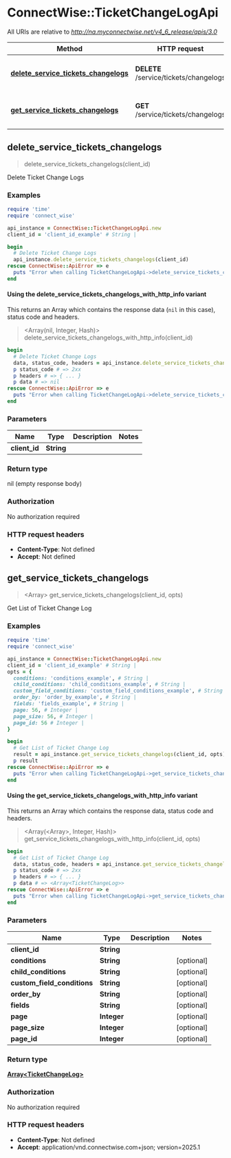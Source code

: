 # ConnectWise::TicketChangeLogApi

All URIs are relative to *http://na.myconnectwise.net/v4_6_release/apis/3.0*

| Method | HTTP request | Description |
| ------ | ------------ | ----------- |
| [**delete_service_tickets_changelogs**](TicketChangeLogApi.md#delete_service_tickets_changelogs) | **DELETE** /service/tickets/changelogs | Delete Ticket Change Logs |
| [**get_service_tickets_changelogs**](TicketChangeLogApi.md#get_service_tickets_changelogs) | **GET** /service/tickets/changelogs | Get List of Ticket Change Log |


## delete_service_tickets_changelogs

> delete_service_tickets_changelogs(client_id)

Delete Ticket Change Logs

### Examples

```ruby
require 'time'
require 'connect_wise'

api_instance = ConnectWise::TicketChangeLogApi.new
client_id = 'client_id_example' # String | 

begin
  # Delete Ticket Change Logs
  api_instance.delete_service_tickets_changelogs(client_id)
rescue ConnectWise::ApiError => e
  puts "Error when calling TicketChangeLogApi->delete_service_tickets_changelogs: #{e}"
end
```

#### Using the delete_service_tickets_changelogs_with_http_info variant

This returns an Array which contains the response data (`nil` in this case), status code and headers.

> <Array(nil, Integer, Hash)> delete_service_tickets_changelogs_with_http_info(client_id)

```ruby
begin
  # Delete Ticket Change Logs
  data, status_code, headers = api_instance.delete_service_tickets_changelogs_with_http_info(client_id)
  p status_code # => 2xx
  p headers # => { ... }
  p data # => nil
rescue ConnectWise::ApiError => e
  puts "Error when calling TicketChangeLogApi->delete_service_tickets_changelogs_with_http_info: #{e}"
end
```

### Parameters

| Name | Type | Description | Notes |
| ---- | ---- | ----------- | ----- |
| **client_id** | **String** |  |  |

### Return type

nil (empty response body)

### Authorization

No authorization required

### HTTP request headers

- **Content-Type**: Not defined
- **Accept**: Not defined


## get_service_tickets_changelogs

> <Array<TicketChangeLog>> get_service_tickets_changelogs(client_id, opts)

Get List of Ticket Change Log

### Examples

```ruby
require 'time'
require 'connect_wise'

api_instance = ConnectWise::TicketChangeLogApi.new
client_id = 'client_id_example' # String | 
opts = {
  conditions: 'conditions_example', # String | 
  child_conditions: 'child_conditions_example', # String | 
  custom_field_conditions: 'custom_field_conditions_example', # String | 
  order_by: 'order_by_example', # String | 
  fields: 'fields_example', # String | 
  page: 56, # Integer | 
  page_size: 56, # Integer | 
  page_id: 56 # Integer | 
}

begin
  # Get List of Ticket Change Log
  result = api_instance.get_service_tickets_changelogs(client_id, opts)
  p result
rescue ConnectWise::ApiError => e
  puts "Error when calling TicketChangeLogApi->get_service_tickets_changelogs: #{e}"
end
```

#### Using the get_service_tickets_changelogs_with_http_info variant

This returns an Array which contains the response data, status code and headers.

> <Array(<Array<TicketChangeLog>>, Integer, Hash)> get_service_tickets_changelogs_with_http_info(client_id, opts)

```ruby
begin
  # Get List of Ticket Change Log
  data, status_code, headers = api_instance.get_service_tickets_changelogs_with_http_info(client_id, opts)
  p status_code # => 2xx
  p headers # => { ... }
  p data # => <Array<TicketChangeLog>>
rescue ConnectWise::ApiError => e
  puts "Error when calling TicketChangeLogApi->get_service_tickets_changelogs_with_http_info: #{e}"
end
```

### Parameters

| Name | Type | Description | Notes |
| ---- | ---- | ----------- | ----- |
| **client_id** | **String** |  |  |
| **conditions** | **String** |  | [optional] |
| **child_conditions** | **String** |  | [optional] |
| **custom_field_conditions** | **String** |  | [optional] |
| **order_by** | **String** |  | [optional] |
| **fields** | **String** |  | [optional] |
| **page** | **Integer** |  | [optional] |
| **page_size** | **Integer** |  | [optional] |
| **page_id** | **Integer** |  | [optional] |

### Return type

[**Array&lt;TicketChangeLog&gt;**](TicketChangeLog.md)

### Authorization

No authorization required

### HTTP request headers

- **Content-Type**: Not defined
- **Accept**: application/vnd.connectwise.com+json; version=2025.1

